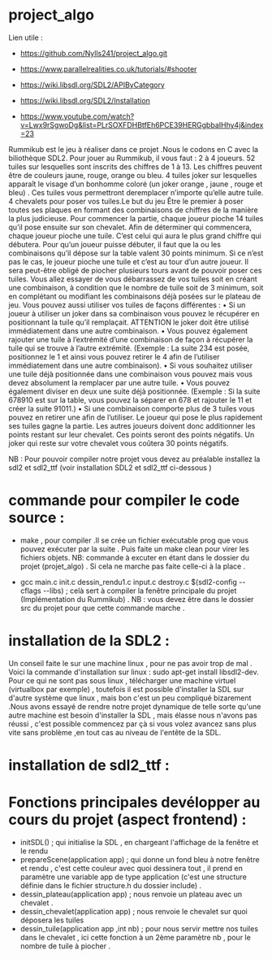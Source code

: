 # project_algo
Lien utile : 

- https://github.com/Nylls241/project_algo.git

- https://www.parallelrealities.co.uk/tutorials/#shooter

- https://wiki.libsdl.org/SDL2/APIByCategory

- https://wiki.libsdl.org/SDL2/Installation

- https://www.youtube.com/watch?v=Lwx9rSgwoDg&list=PLrSOXFDHBtfEh6PCE39HERGgbbaIHhy4j&index=23



Rummikub est le jeu à réaliser dans ce projet .Nous le codons en C avec la biliothèque SDL2. Pour jouer au Rummikub, il vous faut :
2 à 4 joueurs.
52 tuiles sur lesquelles sont inscrits des chiffres de 1 à 13. Les chiffres peuvent être de couleurs jaune, rouge,
orange ou bleu.
4 tuiles joker sur lesquelles apparaît le visage d’un bonhomme coloré (un joker orange , jaune , rouge et bleu) . Ces tuiles vous permettront deremplacer n’importe qu’elle autre tuile.
4 chevalets pour poser vos tuiles.Le but du jeu
Être le premier à poser toutes ses plaques en formant des combinaisons de chiffres de la manière la plus judicieuse.
Pour commencer la partie, chaque joueur pioche 14 tuiles qu’il pose ensuite sur son chevalet.
Afin de déterminer qui commencera, chaque joueur pioche une tuile. C’est celui qui aura le plus grand chiffre qui
débutera.
Pour qu’un joueur puisse débuter, il faut que la ou les combinaisons qu’il dépose sur la table valent 30 points minimum.
Si ce n’est pas le cas, le joueur pioche une tuile et c’est au tour d’un autre joueur.
Il sera peut-être obligé de piocher plusieurs tours avant de pouvoir poser ces tuiles.
Vous allez essayer de vous débarrassez de vos tuiles soit en créant une combinaison, à condition que le nombre de tuile
soit de 3 minimum, soit en complétant ou modifiant les combinaisons déjà posées sur le plateau de jeu.
Vous pouvez aussi utiliser vos tuiles de façons différentes :
• Si un joueur à utiliser un joker dans sa combinaison vous pouvez le récupérer en positionnant la tuile qu’il
remplaçait. ATTENTION le joker doit être utilisé immédiatement dans une autre combinaison.
• Vous pouvez également rajouter une tuile à l’extrémité d’une combinaison de façon à récupérer la tuile qui se
trouve à l’autre extrémité. (Exemple : La suite 234 est posée, positionnez le 1 et ainsi vous pouvez retirer le 4
afin de l’utiliser immédiatement dans une autre combinaison).
• Si vous souhaitez utiliser une tuile déjà positionnée dans une combinaison vous pouvez mais vous devez
absolument la remplacer par une autre tuile.
• Vous pouvez également diviser en deux une suite déjà positionnée. (Exemple : Si la suite 678910 est sur la
table, vous pouvez la séparer en 678 et rajouter le 11 et créer la suite 91011.)
• Si une combinaison comporte plus de 3 tuiles vous pouvez en retirer une afin de l’utiliser.
Le joueur qui pose le plus rapidement ses tuiles gagne la partie.
Les autres joueurs doivent donc additionner les points restant sur leur chevalet. Ces points seront des points négatifs. Un
joker qui reste sur votre chevalet vous coûtera 30 points négatifs.

NB : Pour pouvoir compiler notre projet vous devez au préalable installez la sdl2 et sdl2_ttf (voir installation SDL2 et sdl2_ttf ci-dessous ) 
 
# commande pour compiler le code source :

- make , pour compiler .Il se crée un fichier exécutable prog que vous pouvez exécuter par la suite . Puis faite un make clean pour virer les fichiers objets. NB: commande à excuter en étant dans le dossier du projet (projet_algo) . Si cela ne marche pas faite celle-ci à la place . 

- gcc main.c init.c dessin_rendu1.c input.c destroy.c $(sdl2-config --cflags --libs) ; celà sert à compiler la fenêtre principale du projet (Implémentation du Rummikub) . NB : vous devez être dans le dossier src du projet pour que cette commande marche .

# installation de la SDL2 :

 Un conseil faite le sur une machine linux , pour ne pas avoir trop de mal . Voici la commande d'installation sur linux  :
  sudo apt-get install libsdl2-dev. Pour ce qui ne sont pas sous linux , télécharger une machine virtuel (virtualbox par exemple) , toutefois il est possible d'installer la SDL sur d'autre système que linux , mais bon c'est un peu compliqué bizarement .Nous avons essayé de rendre notre projet dynamique de telle sorte qu'une autre machine est besoin d'installer la SDL , mais élasse nous n'avons pas réussi , c'est possible commencez par çà si vous volez avancez sans plus vite sans problème ,en tout cas au niveau de l'entête de la SDL.
  
  
  #  installation de sdl2_ttf :
  
  
  
  
  
  
  
  
  
  # Fonctions principales devélopper au cours du projet (aspect frontend) :
   - initSDL() ; qui initialise la SDL , en chargeant l'affichage de la fenêtre et le rendu 
   - prepareScene(application app) ; qui donne un fond bleu à notre fenêtre et rendu , c'est cette couleur avec quoi dessinera tout , il prend en paramètre une variable app de type application (c'est une structure définie dans le fichier structure.h du dossier include) .
   - dessin_plateau(application app) ; nous renvoie un plateau avec un chevalet .
   - dessin_chevalet(application app) ; nous renvoie le chevalet sur quoi déposera les tuiles  
   - dessin_tuile(application app ,int nb) ; pour nous servir mettre nos tuiles dans le chevalet , ici cette fonction à un 2ème paramètre nb , pour le nombre de tuile à piocher .
